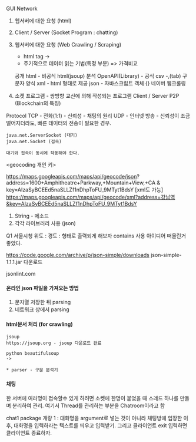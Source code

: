 GUI
Network
1. 웹서버에 대한 요청 (html)
2. Client / Server (Socket Program : chatting)

1. 웹서버에 대한 요청 (Web Crawling / Scraping)
    * html tag ->

    - 주기적으로 데이터 읽는 기법(특정 부분)
    => 가격비교

    공개 html   - 비공식
        html(jsoup) 분석
    OpenAPI(Library)     - 공식
        csv     -,(tab) 구분자 양식
        xml     - html 형태로 제공
        json    - 자바스크립트 객체 {}
    네이버 웹크롤링

2. 소켓 프로그램 - 쌍방향 교신에 의해 작성되는 프로그램
Client / Server
P2P (Blockchain의 특징)

Protocol
    TCP - 전화(1:1) - 신뢰성 - 채팅의 원리
    UDP - 인터넷 방송 - 신뢰성이 조금 떨어지더라도, 빠른 데이터의 전송이 필요한 경우.

    java.net.ServerSocket (대기)
    java.net.Socket (접속)

    대기와 접속이 동시에 작동해야 한다.

<geocoding 개인 키>

https://maps.googleapis.com/maps/api/geocode/json?
address=1600+Amphitheatre+Parkway,+Mountain+View,+CA
&
key=AIzaSyBCEEd5naSLLZf1nDhpToFU_9MTyt1BdsY
[xml도 가능]
https://maps.googleapis.com/maps/api/geocode/xml?address=강남역&key=AIzaSyBCEEd5naSLLZf1nDhpToFU_9MTyt1BdsY

1. String - 메소드
2. 각각 라이브러리 사용 (json)

Q1
서울시청
위도 : 
경도 : 
형태로 출력되게 해보자
contains 사용 아이디어 떠올린거 좋았다.

https://code.google.com/archive/p/json-simple/downloads
json-simple-1.1.1.jar 다운로드

jsonlint.com

#### 온라인 json 파일을 가져오는 방법
1. 문자열 저장한 뒤 parsing
2. 네트워크 상에서 parsing

#### html문서 처리 (for crawling)
    jsoup
    https://jsoup.org - jsoup 다운로드 완료

    python beautifulsoup
    -> 

    * parser - 구문 분석기

#### 채팅
한 서버에 여러명이 접속할수 있게 하려면 소켓에 한명이 붙었을 때 스레드 하나를 만들며 분리하여 관리.
여기서 Thread를 관리하는 부분을 Chatroom이라고 함

chat1 package 개량 1 : 대화명을 argument로 넣는 것이 아니라 채팅방에 입장한 이후, 대화명을 입력하라는 텍스트를 띄우고 입력받기. 그리고 클라이언트 exit 입력하면 클라이언트 종료하자.